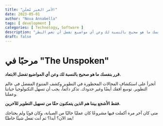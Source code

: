 ```yaml
---
title: "الأمر الغير مُعلَن"
date: 2023-05-01
author: "Nova Annabella"
tags: [ development ]
categories: [ Technology, Software ]
description: "قرر بنفسك ما هو صحيح بالنسبة لك وعن أي مواضيع تفضل أن تغض النظر"
draft: false
---
```



# مرحبًا في "The Unspoken"

**قرر بنفسك ما هو صحيح بالنسبة لك وعن أي المواضيع تفضل الابتعاد.**

أتجرأ على استكشاف المجالات المحظورة في التطوير وكشف المتنوع المفضل في عالم التطوير.
توسع أفقك أيضًا وغير حدودك.
تذكر دائماً، يجب أن تسهل التكنولوجيا حياتنا وعملنا.

**فقط الأشجع بيننا هم الذين يتمكنون حقًا من تسهيل التطوير للآخرين.**

متى كان آخر مرة أكملت فيها مشروعًا كان عمليًا خاليًا من الصيانة، وكان قويًا ولم يحتاجك بعد الآن؟ أبدا؟ ثم أنت تفعل شيئًا خاطئًا!

